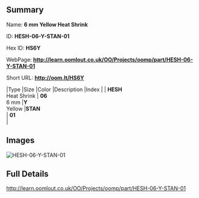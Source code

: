 

## Summary
 
Name: __6 mm Yellow Heat Shrink__

ID: __HESH-06-Y-STAN-01__

Hex ID: __HS6Y__

WebPage: __http://learn.oomlout.co.uk/OO/Projects/oomp/part/HESH-06-Y-STAN-01__

Short URL: __http://oom.lt/HS6Y__


|Type   |Size   |Color   |Description   |Index   |
| __HESH__ <br>Heat Shrink  | __06__<br>6 mm   |__Y__<br>Yellow    |__STAN__<br>    | __01__<br>  |


## Images
![HESH-06-Y-STAN-01](http://oomlout.com/oomp-gen/parts/HESH-06-Y-STAN-01/HESH-06-Y-STAN-01_420.jpg)

## Full Details

 http://learn.oomlout.co.uk/OO/Projects/oomp/part/HESH-06-Y-STAN-01

